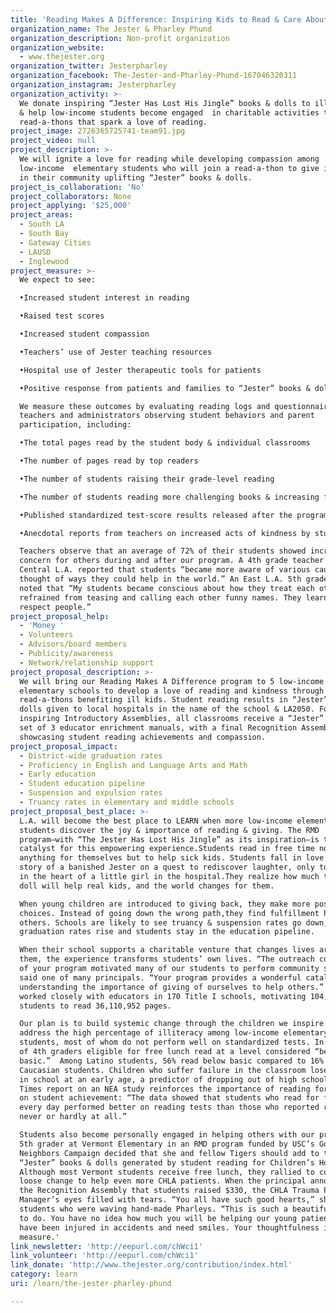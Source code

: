 ```yaml
---
title: 'Reading Makes A Difference: Inspiring Kids to Read & Care About Others'
organization_name: The Jester & Pharley Phund
organization_description: Non-profit organization
organization_website:
  - www.thejester.org
organization_twitter: Jesterpharley
organization_facebook: The-Jester-and-Pharley-Phund-167046320311
organization_instagram: Jesterpharley
organization_activity: >-
  We donate inspiring “Jester Has Lost His Jingle” books & dolls to ill children
  & help low-income students become engaged  in charitable activities through
  read-a-thons that spark a love of reading.
project_image: 2726365725741-team91.jpg
project_video: null
project_description: >-
  We will ignite a love for reading while developing compassion among
  low-income  elementary students who will join a read-a-thon to give ill kids
  in their community uplifting “Jester” books & dolls.
project_is_collaboration: 'No'
project_collaborators: None
project_applying: '$25,000'
project_areas:
  - South LA
  - South Bay
  - Gateway Cities
  - LAUSD
  - Inglewood
project_measure: >-
  We expect to see: 

  •Increased student interest in reading

  •Raised test scores 

  •Increased student compassion 

  •Teachers’ use of Jester teaching resources

  •Hospital use of Jester therapeutic tools for patients

  •Positive response from patients and families to “Jester” books & dolls 

  We measure these outcomes by evaluating reading logs and questionnaires given
  teachers and administrators observing student behaviors and parent
  participation, including:

  •The total pages read by the student body & individual classrooms

  •The number of pages read by top readers 

  •The number of students raising their grade-level reading

  •The number of students reading more challenging books & increasing fluency

  •Published standardized test-score results released after the program

  •Anecdotal reports from teachers on increased acts of kindness by students

  Teachers observe that an average of 72% of their students showed increased
  concern for others during and after our program. A 4th grade teacher in
  Central L.A. reported that students “became more aware of various causes and
  thought of ways they could help in the world.” An East L.A. 5th grade teacher
  noted that “My students became conscious about how they treat each other. They
  refrained from teasing and calling each other funny names. They learned how to
  respect people.”
project_proposal_help:
  - 'Money '
  - Volunteers
  - Advisors/board members
  - Publicity/awareness
  - Network/relationship support
project_proposal_description: >-
  We will bring our Reading Makes A Difference program to 5 low-income
  elementary schools to develop a love of reading and kindness through
  read-a-thons benefiting ill kids. Student reading results in “Jester” books &
  dolls given to local hospitals in the name of the school & LA2050. Following
  inspiring Introductory Assemblies, all classrooms receive a “Jester” book &
  set of 3 educator enrichment manuals, with a final Recognition Assembly
  showcasing student reading achievements and compassion.
project_proposal_impact:
  - District-wide graduation rates
  - Proficiency in English and Language Arts and Math
  - Early education
  - Student education pipeline
  - Suspension and expulsion rates
  - Truancy rates in elementary and middle schools
project_proposal_best_place: >-
  L.A. will become the best place to LEARN when more low-income elementary
  students discover the joy & importance of reading & giving. The RMD
  program–with “The Jester Has Lost His Jingle” as its inspiration–is the
  catalyst for this empowering experience.Students read in free time not to gain
  anything for themselves but to help sick kids. Students fall in love with the
  story of a banished Jester on a quest to rediscover laughter, only to find it
  in the heart of a little girl in the hospital.They realize how much the book &
  doll will help real kids, and the world changes for them. 

  When young children are introduced to giving back, they make more positive
  choices. Instead of going down the wrong path,they find fulfillment helping
  others. Schools are likely to see truancy & suspension rates go down, as
  graduation rates rise and students stay in the education pipeline.

  When their school supports a charitable venture that changes lives around
  them, the experience transforms students’ own lives. “The outreach component
  of your program motivated many of our students to perform community service,”
  said one of many principals. “Your program provides a wonderful catalyst for
  understanding the importance of giving of ourselves to help others.” We have
  worked closely with educators in 170 Title I schools, motivating 104,769
  students to read 36,110,952 pages. 

  Our plan is to build systemic change through the children we inspire. We
  address the high percentage of illiteracy among low-income elementary
  students, most of whom do not perform well on standardized tests. In L.A., 54%
  of 4th graders eligible for free lunch read at a level considered “below
  basic.”  Among Latino students, 56% read below basic compared to 16% of
  Caucasian students. Children who suffer failure in the classroom lose interest
  in school at an early age, a predictor of dropping out of high school. A N.Y.
  Times report on an NEA study reinforces the importance of reading for pleasure
  on student achievement: “The data showed that students who read for fun nearly
  every day performed better on reading tests than those who reported reading
  never or hardly at all.”

  Students also become personally engaged in helping others with our program. A
  5th grader at Vermont Elementary in an RMD program funded by USC’s Good
  Neighbors Campaign decided that she and fellow Tigers should add to the
  “Jester” books & dolls generated by student reading for Children’s Hospital.
  Although most Vermont students receive free lunch, they rallied to collect
  loose change to help even more CHLA patients. When the principal announced at
  the Recognition Assembly that students raised $330, the CHLA Trauma Program
  Manager’s eyes filled with tears. “You all have such good hearts,” she told
  students who were waving hand-made Pharleys. “This is such a beautiful thing
  to do. You have no idea how much you will be helping our young patients who
  have been injured in accidents and need smiles. Your thoughtfulness is beyond
  measure.'
link_newsletter: 'http://eepurl.com/chWci1'
link_volunteer: 'http://eepurl.com/chWci1'
link_donate: 'http://www.thejester.org/contribution/index.html'
category: learn
uri: /learn/the-jester-pharley-phund

---
```

